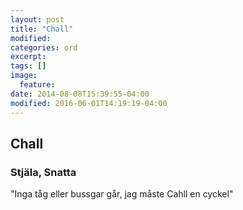 ```yaml
---
layout: post
title: "Chall"
modified:
categories: ord
excerpt:
tags: []
image:
  feature:
date: 2014-08-08T15:39:55-04:00
modified: 2016-06-01T14:19:19-04:00
---
```


## Chall

### Stjäla, Snatta

"Inga tåg eller bussgar går, jag måste Cahll en cyckel"
